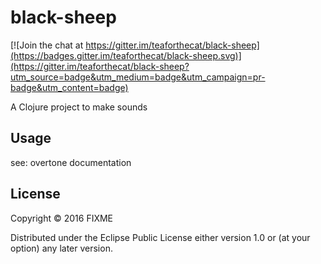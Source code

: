 # black-sheep

[![Join the chat at https://gitter.im/teaforthecat/black-sheep](https://badges.gitter.im/teaforthecat/black-sheep.svg)](https://gitter.im/teaforthecat/black-sheep?utm_source=badge&utm_medium=badge&utm_campaign=pr-badge&utm_content=badge)

A Clojure project to make sounds

## Usage

see: overtone documentation

## License

Copyright © 2016 FIXME

Distributed under the Eclipse Public License either version 1.0 or (at
your option) any later version.
